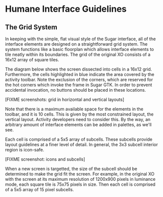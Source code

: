 Humane Interface Guidelines
===========================

The Grid System
---------------

In keeping with the simple, flat visual style of the Sugar interface,
all of the interface elements are designed on a straightforward grid
system.  The system functions like a basic floorplan which allows
interface elements to tile neatly within its boundaries.  The grid of
the original XO consists of a 16x12 array of square tiles.

The diagram below shows the screen dissected into cells in a 16x12
grid.  Furthermore, the cells highlighted in blue indicate the area
covered by the activity toolbar.  Note the exclusion of the corners,
which are reserved for the hot corners which invoke the frame in Sugar
GTK.  In order to prevent accidental invocation, no buttons should be
placed in these locations.

[FIXME screenshots: grid in horizontal and vertical layouts]

Note that there is a maximum available space for the elements in the
toolbar, and it is 10 cells.  This is given by the most constrained
layout, the vertical layout.  Activity developers need to consider
this.  By the way, an arbitrary amount of interface elements can be
added in palettes, as we'll see.

Each cell is comprised of a 5x5 array of subcells.  These subcells
provide layout guidelines at a finer level of detail.  In general, the
3x3 subcell interior region is icon-safe.

[FIXME screenshot: icons and subcells]

When a new screen is targetted, the size of the subcell should be
determined to make the grid fit the screen.  For example, in the
original XO with the screen at its maximum resolution of 1200x900
pixels in luminance mode, each square tile is 75x75 pixels in size.
Then each cell is comprised of a 5x5 array of 15 pixel subcells.
